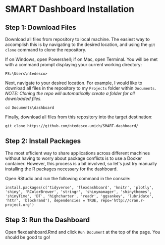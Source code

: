 # SMART Dashboard Installation

## Step 1: Download Files

   Download all files from repository to local machine. The easiest way to accomplish this is by navigating to the desired location, and using the `git clone` command to clone the repository.

   If on Windows, open Powershell; if on Mac, open Terminal. You will be met with a command prompt displaying your current working directory: 

   ```
   PS:\Users\ntedesco>
   ```

   Next, navigate to your desired location. For example, I would like to download all files in the repository to my `Projects` folder within `Documents`. *NOTE: Cloning the repo will automatically create a folder for all downloaded files.*

   ```
   cd Documents\dashboard
   ```

   Finally, download all files from this repository into the target destination: 

   ```
   git clone https://github.com/ntedesco-umich/SMART-dashboard/
   ```

## Step 2: Install Packages 

   The most efficient way to share applications across different machines without having to worry about package conflicts is to use a Docker container. However, this process is a bit involved, so let's just try manually installing the R packages necessary for the dashboard. 

   Open RStudio and run the following command in the console: 

   ```
   install.packages(c('tidyverse', 'flexdashboard', 'knitr', 'plotly', 'shiny', 'RColorBrewer', 'stringr', 'shinymanager', 'shinythemes', 'shinyTime', 'DT', 'highcharter', 'readr', 'ggsankey', 'lubridate', 'httr', 'blockrand'), dependencies = TRUE, repo='http://cran.r-project.org')
   ```

## Step 3: Run the Dashboard

   Open flexdashboard.Rmd and click `Run Document` at the top of the page. You should be good to go! 

